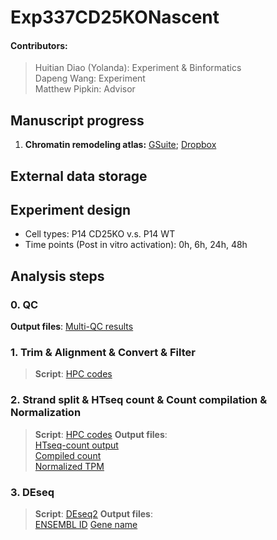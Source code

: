 # Exp337CD25KONascent

#### Contributors: <br/>
> Huitian Diao (Yolanda): Experiment & Binformatics <br/>
> Dapeng Wang: Experiment <br/>
> Matthew Pipkin: Advisor

## Manuscript progress
1. **Chromatin remodeling atlas:** [GSuite](https://drive.google.com/drive/folders/1lQkHaRpWIaQ0S_ir95EF-ODGVYXxwww4?usp=sharing); [Dropbox](https://www.dropbox.com/sh/lrswxf2msgenqcj/AADE3R-FuQcxOk59wkrtzQ5Ja?dl=0)

## External data storage <br/>

## Experiment design <br/>
- Cell types: P14 CD25KO v.s. P14 WT
- Time points (Post in vitro activation): 0h, 6h, 24h, 48h

## Analysis steps <br/>
### 0. QC <br/> 
__Output files__: [Multi-QC results](0_QC/multiqc_report.html)

### 1. Trim & Alignment & Convert & Filter
>__Script__: [HPC codes](codes)

### 2. Strand split & HTseq count & Count compilation & Normalization
>__Script__: [HPC codes](codes)
__Output files__: <br/>
[HTseq-count output](2_count/1_dupr_count_new/) <br/>
[Compiled count](2_count/2_compiled_csv/) <br/>
[Normalized TPM](2_count/3_tpm/)

### 3. DEseq
>__Script__: [DEseq2](codes_locol/2_2_DEseq2.R)
__Output files__: <br/>
[ENSEMBL ID](3_DE-seq/DEseq2_out/0_original/)
[Gene name](3_DE-seq/DEseq2_out/0.1_original_GN/)





